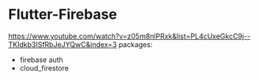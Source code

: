 # Flutter-Firebase
https://www.youtube.com/watch?v=z05m8nlPRxk&list=PL4cUxeGkcC9j--TKIdkb3ISfRbJeJYQwC&index=3
packages: 
* firebase auth
* cloud_firestore
